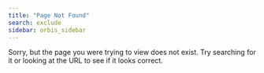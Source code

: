 ```yaml
---
title: "Page Not Found"
search: exclude
sidebar: orbis_sidebar
---  
```


Sorry, but the page you were trying to view does not exist. Try searching for it or looking at the URL to see if it looks correct.
